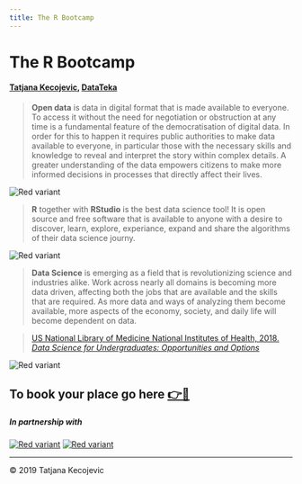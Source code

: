 ```yaml
---
title: The R Bootcamp
---
```

# The R Bootcamp

#### [Tatjana Kecojevic](https://tanjakec.github.io), [DataTeka](datateka.com)

> **Open data** is data in digital format that is made available to everyone. To access it without the need for negotiation or obstruction at any time is a fundamental feature of the democratisation of digital data. In order for this to happen it requires public authorities to make data available to everyone, in particular those with the necessary skills and knowledge to reveal and interpret the story within complex details. A greater understanding of the data empowers citizens to make more informed decisions in processes that directly affect their lives.

![Red variant](/images/bootcamp.jpg?width=40pc)

> **R** together with **RStudio** is the best data science tool! It is open source and free software that is available to anyone with a desire to discover, learn, explore, experiance, expand and share the algorithms of their data science journy.  

![Red variant](/images/WEDeming.jpg?width=35pc)

> **Data Science** is emerging as a field that is revolutionizing science and industries alike. Work across nearly all domains is becoming more data driven, affecting both the jobs that are available and the skills that are required. As more data and ways of analyzing them become available, more aspects of the economy, society, and daily life will become dependent on data.

>[US National Library of Medicine National Institutes of Health, 2018. *Data Science for Undergraduates: Opportunities and Options*](https://www.ncbi.nlm.nih.gov/books/NBK532768/)

![Red variant](/images/ML.jpg?width=40pc)

## To book your place go here [👉📩](https://docs.google.com/forms/d/e/1FAIpQLSfUCI30txTSiJ5fPGGZIGOnta4C9krrutvRjP4AvuVf1S0azQ/viewform)

##### In partnership with

[![Red variant](/images/startit-logo.png?width=7.5pc)](https://startit.rs)
[![Red variant](/images/UNDP_SR.png?width=7.5pc)](http://www.rs.undp.org)

-----------------------------
© 2019 Tatjana Kecojevic

